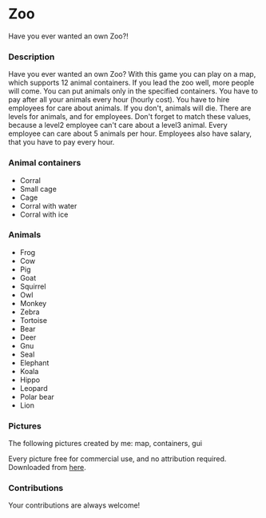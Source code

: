 # Zoo
Have you ever wanted an own Zoo?!

### Description
Have you ever wanted an own Zoo? With this game you can play on a map,
which supports 12 animal containers. If you lead the zoo well, more
people will come. You can put animals only in the specified containers.
You have to pay after all your animals every hour (hourly cost). You
have to hire employees for care about animals. If you don't, animals
will die. There are levels for animals, and for employees. Don't forget
to match these values, because a level2 employee can't care about a
level3 animal. Every employee can care about 5 animals per hour. 
Employees also have salary, that you have to pay every hour.

### Animal containers
* Corral
* Small cage
* Cage
* Corral with water
* Corral with ice

### Animals
* Frog
* Cow
* Pig
* Goat
* Squirrel
* Owl
* Monkey
* Zebra
* Tortoise
* Bear
* Deer
* Gnu
* Seal
* Elephant
* Koala
* Hippo
* Leopard
* Polar bear
* Lion

### Pictures
The following pictures created by me: map, containers, gui

Every picture free for commercial use, and no attribution required.
Downloaded from [here](https://pixabay.com/en/users/OpenClipart-Vectors-30363/).

### Contributions
Your contributions are always welcome!